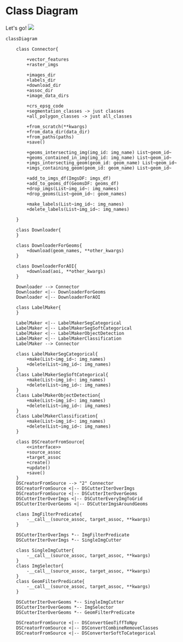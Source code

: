 # Class Diagram

Let's go!
[![](https://mermaid.ink/img/pako:eNq9V9tu4jAQ_ZUoT4GFl31EVaUVLVWl7na14TGS5caT1G1iI9uhQiz99h07oTiXFpC6RYIkM2fO3Dx22IapZBDOwrSgWl9xmitaJiIRAX6cLJhLISA1Um33cvv5tnYykoMsNWGZp-ElzaGWDUi58oQFfYCiK2TyRRSSso4YY5FpR-ZICaOGWoVuOUyVJrDSObEZenINeQnCUMOlIC5F0MH0MniqtAmaZ99tUZCVLDb5ANrq3iw8m0zJkuhUUZM-RuPx8wtVuR51Afuwo_1ND7Gi5lFH7tfXabqGaNTyWLeBCwNKY2O4yAkv8wi_hLNZYK-CljAK7rg2rxaN8tceQSqxMFwAQ6ozCRDRCcCCogY5C9zNCRRNCOcQ-N1ijBhJHBPLolu8Xi1c-PZ51Efu1290Y28sdi_xwUzJlSONnOu6Kq-Hsuge2LFErUC9FHS7eyV9BlLPwkkOoABzgkFtsmuP81UzXWDn-UP9QipXlO3AbEaHVCbBeCzNIyjSWucf0f64vx0kpZIfYzvwBFMcw7fNqae9-DudDiRzAg6ja8d-Zwv9E3vUK9lBU_McnmPI59RALhVPaXECOpaZOcPi_uEJ877CdZDajewYfG4T4RkyD6I7pRxOvp3StrN-T1-4R5C7d713SvTVEXRK_tXu2y38n95bcxvPFVBcFQs8kGJZqRQ81xcXbsfPaAqXl_4J5YDEHdme2OBEg-mJU-vBnWhvomrFuqL9qeeVaCA4t5ST8HsS9vaGAXA9_PG8MpjFLX7v13jFff5ME39rGWBrG12jdIPipbxRnA1bOcKOLyT6oWQlWOPNbxMqF7xA1G8FzC4Rv0tTQlL7qkIivy-TwG-H3Xff2XGHEhpjYH2fRwxiPNQLwMda386go_yE8FvViXHtNy-xn8drG_FVZa9XxGAZP4Z7yR-DDuTjhfPuKEiBLAaNlzzLlvLXanOqzVyWD_i6-QdKuYa5_-593BaPBDwPlrJ1aCYinIQlqJJyhv9qXDeSEN8nSkjCGd4yyGhVmCRMxA6h9T5zzTh6CmcZLTRMQloZGW9EGs6MqmAPav4cNajdP3vNalU)](https://mermaid.live/edit#pako:eNq9V9tu4jAQ_ZUoT4GFl31EVaUVLVWl7na14TGS5caT1G1iI9uhQiz99h07oTiXFpC6RYIkM2fO3Dx22IapZBDOwrSgWl9xmitaJiIRAX6cLJhLISA1Um33cvv5tnYykoMsNWGZp-ElzaGWDUi58oQFfYCiK2TyRRSSso4YY5FpR-ZICaOGWoVuOUyVJrDSObEZenINeQnCUMOlIC5F0MH0MniqtAmaZ99tUZCVLDb5ANrq3iw8m0zJkuhUUZM-RuPx8wtVuR51Afuwo_1ND7Gi5lFH7tfXabqGaNTyWLeBCwNKY2O4yAkv8wi_hLNZYK-CljAK7rg2rxaN8tceQSqxMFwAQ6ozCRDRCcCCogY5C9zNCRRNCOcQ-N1ijBhJHBPLolu8Xi1c-PZ51Efu1290Y28sdi_xwUzJlSONnOu6Kq-Hsuge2LFErUC9FHS7eyV9BlLPwkkOoABzgkFtsmuP81UzXWDn-UP9QipXlO3AbEaHVCbBeCzNIyjSWucf0f64vx0kpZIfYzvwBFMcw7fNqae9-DudDiRzAg6ja8d-Zwv9E3vUK9lBU_McnmPI59RALhVPaXECOpaZOcPi_uEJ877CdZDajewYfG4T4RkyD6I7pRxOvp3StrN-T1-4R5C7d713SvTVEXRK_tXu2y38n95bcxvPFVBcFQs8kGJZqRQ81xcXbsfPaAqXl_4J5YDEHdme2OBEg-mJU-vBnWhvomrFuqL9qeeVaCA4t5ST8HsS9vaGAXA9_PG8MpjFLX7v13jFff5ME39rGWBrG12jdIPipbxRnA1bOcKOLyT6oWQlWOPNbxMqF7xA1G8FzC4Rv0tTQlL7qkIivy-TwG-H3Xff2XGHEhpjYH2fRwxiPNQLwMda386go_yE8FvViXHtNy-xn8drG_FVZa9XxGAZP4Z7yR-DDuTjhfPuKEiBLAaNlzzLlvLXanOqzVyWD_i6-QdKuYa5_-593BaPBDwPlrJ1aCYinIQlqJJyhv9qXDeSEN8nSkjCGd4yyGhVmCRMxA6h9T5zzTh6CmcZLTRMQloZGW9EGs6MqmAPav4cNajdP3vNalU)

```mermaid
classDiagram

    class Connector{

        +vector_features
        +raster_imgs

        +images_dir
        +labels_dir
        +download_dir
        +assoc_dir
        +image_data_dirs

        +crs_epsg_code
        +segmentation_classes -> just classes
        +all_polygon_classes -> just all_classes

        +from_scratch(**kwargs)
        +from_data_dir(data_dir)
        +from_paths(paths)
        +save()

        +geoms_intersecting_img(img_id: img_name) List~geom_id~
        +geoms_contained_in_img(img_id: img_name) List~geom_id~
        +imgs_intersecting_geom(geom_id: geom_name) List~geom_id~
        +imgs_containing_geom(geom_id: geom_name) List~geom_id~

        +add_to_imgs_df(ImgsDF: imgs_df)
        +add_to_geoms_df(GeomsDF: geoms_df)
        +drop_imgs(List~img_id~: img_names)
        +drop_geoms(List~geom_id~: geom_names)

        +make_labels(List~img_id~: img_names)
        +delete_labels(List~img_id~: img_names)

    }

    class Downloader{
    }

    class DownloaderForGeoms{
        +download(geom_names, **other_kwargs)
    }

    class DownloaderForAOI{
        +download(aoi, **other_kwargs)
    }

    Downloader --> Connector
    Downloader <|-- DownloaderForGeoms
    Downloader <|-- DownloaderForAOI

    class LabelMaker{
    }

    LabelMaker <|-- LabelMakerSegCategorical
    LabelMaker <|-- LabelMakerSegSoftCategorical
    LabelMaker <|-- LabelMakerObjectDetection
    LabelMaker <|-- LabelMakerClassification
    LabelMaker --> Connector

    class LabelMakerSegCategorical{
        +make(List~img_id~: img_names)
        +delete(List~img_id~: img_names)
    }
    class LabelMakerSegSoftCategorical{
        +make(List~img_id~: img_names)
        +delete(List~img_id~: img_names)
    }
    class LabelMakerObjectDetection{
        +make(List~img_id~: img_names)
        +delete(List~img_id~: img_names)
    }
    class LabelMakerClassification{
        +make(List~img_id~: img_names)
        +delete(List~img_id~: img_names)
    }

    class DSCreatorFromSource{
        <<interface>>
        +source_assoc
        +target_assoc
        +create()
        +update()
        +save()
    }
    DSCreatorFromSource --> "2" Connector
    DSCreatorFromSource <|-- DSCutterIterOverImgs
    DSCreatorFromSource <|-- DSCutterIterOverGeoms
    DSCutterIterOverImgs <|-- DSCutterEveryImgToGrid
    DSCutterIterOverGeoms <|-- DSCutterImgsAroundGeoms

    class ImgFilterPredicate{
        -__call__(source_assoc, target_assoc, **kwargs)
    }

    DSCutterIterOverImgs *-- ImgFilterPredicate
    DSCutterIterOverImgs *-- SingleImgCutter

    class SingleImgCutter{
        -__call__(source_assoc, target_assoc, **kwargs)
    }
    class ImgSelector{
        -__call__(source_assoc, target_assoc, **kwargs)
    }
    class GeomFilterPredicate{
        -__call__(source_assoc, target_assoc, **kwargs)
    }

    DSCutterIterOverGeoms *-- SingleImgCutter
    DSCutterIterOverGeoms *-- ImgSelector
    DSCutterIterOverGeoms *-- GeomFilterPredicate

    DSCreatorFromSource <|-- DSConvertGeoTiffToNpy
    DSCreatorFromSource <|-- DSConvertCombineRemoveClasses
    DSCreatorFromSource <|-- DSConverterSoftToCategorical


```